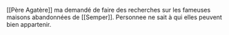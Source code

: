 [[Père Agatère]]  ma demandé de faire des recherches sur les fameuses maisons abandonnées de [[Semper]]. Personnee ne sait à qui elles peuvent bien appartenir.